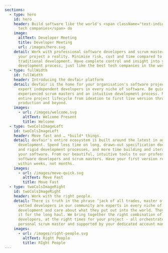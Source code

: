 ```yaml
---
sections:
  - type: hero
    id: hero
    header: Build software like the world's <span className="text-indigo-600">top
      tech companies</span> do
    image:
      altText: Developer Meeting
      title: Developer Meeting
      url: /images/hero.svg
    detail: Work with professional software developers and scrum masters to make
      your project a reality. Minimise risk, cost and time compared to
      traditional development. Have complete control and insight into your
      development process, just like the best tech companies in the world.
  - type: fullWidth
    id: fullWidth
    header: Introducing the devfair platform
    detail: devfair is the home for your organisation's software projects. Work with
      expert independent developers in every niche of software. Be guided by
      experienced scrum masters and an intuitive development process. Manage the
      entire project lifecycle from ideation to first live version through to
      production and beyond.
    images:
      - url: /images/welcome.svg
        altText: Welcome Present
        title: Welcome
  - type: twoColsImageLeft
    id: twoColsImageLeft
    header: Move fast and … *build* things.
    detail: devfair's entire ecosystem is built around the latest in agile
      development. Spend less time on long, drawn-out specification documents
      and rigid development processes, and more time building and iterating on
      your software. From our beautiful, intuitive tools to our professional
      software developers and scrum masters. Have your first version ready to go
      within weeks, not months.
    images:
      - url: /images/move-quick.svg
        altText: Move Fast
        title: Move Fast
  - type: twoColsImageRight
    id: twoColsImageRight
    header: Work with the right people.
    detail: There is truth in the phrase ‘jack of all trades, master of none’. The
      vetted developers in our community are experts in every niche of
      development and care about what they put out into the world. They are in
      it for the long haul. We bring together the right combination of
      developers, at the right times for your project - all orchestrated by your
      personal scrum master and supported by your dedicated account manager.
    images:
      - url: /images/right-people.svg
        altText: Right People
        title: RIght People
---
```

